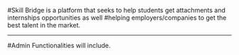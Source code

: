 #Skill Bridge is a platform that seeks to help students get attachments and internships opportunities as well
#helping employers/companies to get the best talent in the market.

---------------------------------
#Admin Functionalities will include.